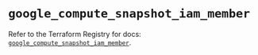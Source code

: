 # `google_compute_snapshot_iam_member`

Refer to the Terraform Registry for docs: [`google_compute_snapshot_iam_member`](https://registry.terraform.io/providers/hashicorp/google-beta/6.17.0/docs/resources/google_compute_snapshot_iam_member).
